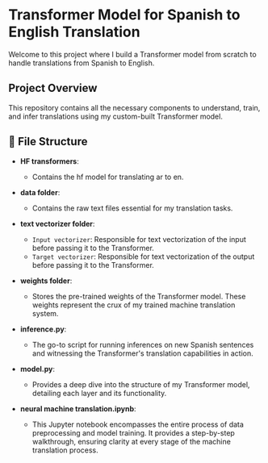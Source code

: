 # Transformer Model for Spanish to English Translation

Welcome to this project where I build a Transformer model from scratch to handle translations from Spanish to English.
## Project Overview

This repository contains all the necessary components to understand, train, and infer translations using my custom-built Transformer model.

## 📂 File Structure

- **HF transformers**: 
  - Contains the hf model for translating ar to en.

- **data folder**: 
  - Contains the raw text files essential for my translation tasks.

- **text vectorizer folder**: 
  - `Input vectorizer`: Responsible for text vectorization of the input before passing it to the Transformer.
  - `Target vectorizer`: Responsible for text vectorization of the output before passing it to the Transformer.

- **weights folder**: 
  - Stores the pre-trained weights of the Transformer model. These weights represent the crux of my trained machine translation system.

- **inference.py**: 
  - The go-to script for running inferences on new Spanish sentences and witnessing the Transformer's translation capabilities in action.

- **model.py**: 
  - Provides a deep dive into the structure of my Transformer model, detailing each layer and its functionality.

- **neural machine translation.ipynb**: 
  - This Jupyter notebook encompasses the entire process of data preprocessing and model training. It provides a step-by-step walkthrough, ensuring clarity at every stage of the machine translation process.

